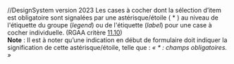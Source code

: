 //DesignSystem version 2023
Les cases à cocher dont la sélection d’item est obligatoire sont signalées par une astérisque/étoile ( * ) au niveau de l'étiquette du groupe (*legend*) ou de l'étiquette (*label*) pour une case à cocher individuelle. (RGAA critère [11.10](https://accessibilite.public.lu/fr/rgaa4.1.2/criteres.html#crit-11-10))\
**Note** : Il est à noter qu’une indication en début de formulaire doit indiquer la signification de cette astérisque/étoile, telle que : *« * : champs obligatoires. »*
